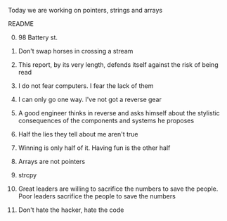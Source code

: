 Today we are working on pointers, strings and arrays


README

0. 98 Battery st.

1. Don't swap horses in crossing a stream

2. This report, by its very length, defends itself against the risk of being read

3. I do not fear computers. I fear the lack of them

4. I can only go one way. I've not got a reverse gear

5. A good engineer thinks in reverse and asks himself about the stylistic consequences of the components and systems he proposes

6. Half the lies they tell about me aren't true

7. Winning is only half of it. Having fun is the other half

8. Arrays are not pointers

9. strcpy

10. Great leaders are willing to sacrifice the numbers to save the people. Poor leaders sacrifice the people to save the numbers

11. Don't hate the hacker, hate the code